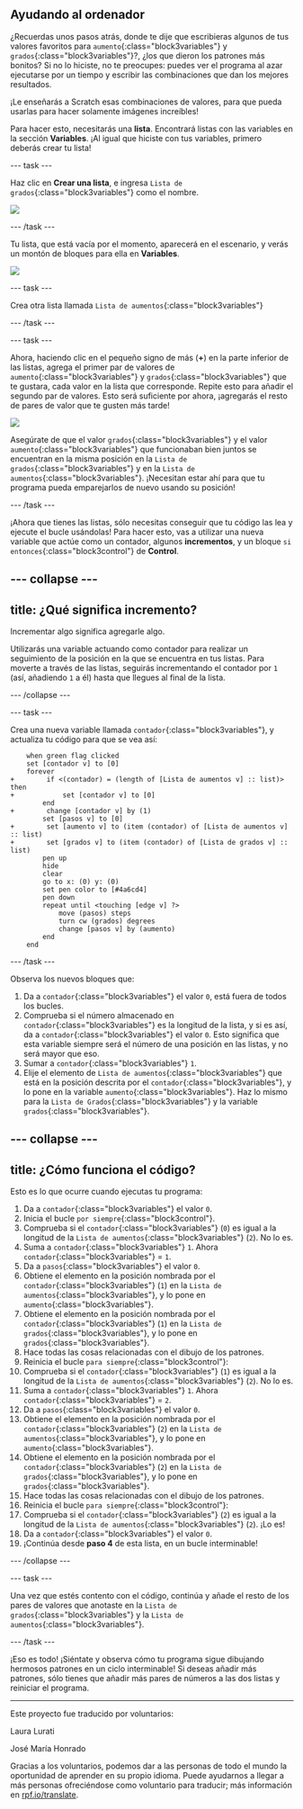 ## Ayudando al ordenador

¿Recuerdas unos pasos atrás, donde te dije que escribieras algunos de tus valores favoritos para `aumento`{:class="block3variables"} y `grados`{:class="block3variables"}?, ¿los que dieron los patrones más bonitos? Si no lo hiciste, no te preocupes: puedes ver el programa al azar ejecutarse por un tiempo y escribir las combinaciones que dan los mejores resultados.

¡Le enseñarás a Scratch esas combinaciones de valores, para que pueda usarlas para hacer solamente imágenes increíbles!

Para hacer esto, necesitarás una **lista**. Encontrará listas con las variables en la sección **Variables**. ¡Al igual que hiciste con tus variables, primero deberás crear tu lista!

--- task ---

Haz clic en **Crear una lista**, e ingresa `Lista de grados`{:class="block3variables"} como el nombre.

![](images/makeAList.png)

--- /task ---

Tu lista, que está vacía por el momento, aparecerá en el escenario, y verás un montón de bloques para ella en **Variables**.

![](images/listBlocks.png)

--- task ---

Crea otra lista llamada `Lista de aumentos`{:class="block3variables"}

--- /task ---

--- task ---

Ahora, haciendo clic en el pequeño signo de más (**+**) en la parte inferior de las listas, agrega el primer par de valores de `aumento`{:class="block3variables"} y `grados`{:class="block3variables"} que te gustara, cada valor en la lista que corresponde. Repite esto para añadir el segundo par de valores. Esto será suficiente por ahora, ¡agregarás el resto de pares de valor que te gusten más tarde!

![](images/helping2.png)

Asegúrate de que el valor `grados`{:class="block3variables"} y el valor `aumento`{:class="block3variables"} que funcionaban bien juntos se encuentran en la misma posición en la `Lista de grados`{:class="block3variables"} y en la `Lista de aumentos`{:class="block3variables"}. ¡Necesitan estar ahí para que tu programa pueda emparejarlos de nuevo usando su posición!

--- /task ---

¡Ahora que tienes las listas, sólo necesitas conseguir que tu código las lea y ejecute el bucle usándolas! Para hacer esto, vas a utilizar una nueva variable que actúe como un contador, algunos **incrementos**, y un bloque `si entonces`{:class="block3control"} de **Control**.

--- collapse ---
---
title: ¿Qué significa incremento?
---

Incrementar algo significa agregarle algo.

Utilizarás una variable actuando como contador para realizar un seguimiento de la posición en la que se encuentra en tus listas. Para moverte a través de las listas, seguirás incrementando el contador por `1` (así, añadiendo `1` a él) hasta que llegues al final de la lista.

--- /collapse ---

--- task ---

Crea una nueva variable llamada `contador`{:class="block3variables"}, y actualiza tu código para que se vea así:

```blocks3
    when green flag clicked
    set [contador v] to [0]
    forever 
+        if <(contador) = (length of [Lista de aumentos v] :: list)> then 
+            set [contador v] to [0]
        end
+        change [contador v] by (1)
        set [pasos v] to [0]
+        set [aumento v] to (item (contador) of [Lista de aumentos v] :: list)
+        set [grados v] to (item (contador) of [Lista de grados v] :: list)
        pen up
        hide
        clear
        go to x: (0) y: (0)
        set pen color to [#4a6cd4]
        pen down
        repeat until <touching [edge v] ?> 
            move (pasos) steps
            turn cw (grados) degrees
            change [pasos v] by (aumento)
        end
    end
```

--- /task ---

Observa los nuevos bloques que:

1. Da a `contador`{:class="block3variables"} el valor `0`, está fuera de todos los bucles.
2. Comprueba si el número almacenado en `contador`{:class="block3variables"} es la longitud de la lista, y si es así, da a `contador`{:class="block3variables"} el valor `0`. Esto significa que esta variable siempre será el número de una posición en las listas, y no será mayor que eso.
3. Sumar a `contador`{:class="block3variables"} `1`.
4. Elije el elemento de `Lista de aumentos`{:class="block3variables"} que está en la posición descrita por el `contador`{:class="block3variables"}, y lo pone en la variable `aumento`{:class="block3variables"}. Haz lo mismo para la `Lista de Grados`{:class="block3variables"} y la variable `grados`{:class="block3variables"}.

--- collapse ---
---
title: ¿Cómo funciona el código?
---

Esto es lo que ocurre cuando ejecutas tu programa:

1. Da a `contador`{:class="block3variables"} el valor `0`.
2. Inicia el bucle `por siempre`{:class="block3control"}.
3. Comprueba si el `contador`{:class="block3variables"} (`0`) es igual a la longitud de la `Lista de aumentos`{:class="block3variables"} (`2`). No lo es.
4. Suma a `contador`{:class="block3variables"} `1`. Ahora `contador`{:class="block3variables"} = `1`.
5. Da a `pasos`{:class="block3variables"} el valor `0`.
6. Obtiene el elemento en la posición nombrada por el `contador`{:class="block3variables"} (`1`) en la `Lista de aumentos`{:class="block3variables"}, y lo pone en `aumento`{:class="block3variables"}.
7. Obtiene el elemento en la posición nombrada por el `contador`{:class="block3variables"} (`1`) en la `Lista de grados`{:class="block3variables"}, y lo pone en `grados`{:class="block3variables"}.
8. Hace todas las cosas relacionadas con el dibujo de los patrones.
9. Reinicia el bucle `para siempre`{:class="block3control"}:
10. Comprueba si el `contador`{:class="block3variables"} (`1`) es igual a la longitud de la `Lista de aumentos`{:class="block3variables"} (`2`). No lo es.
11. Suma a `contador`{:class="block3variables"} `1`. Ahora `contador`{:class="block3variables"} = `2`.
12. Da a `pasos`{:class="block3variables"} el valor `0`.
13. Obtiene el elemento en la posición nombrada por el `contador`{:class="block3variables"} (`2`) en la `Lista de aumentos`{:class="block3variables"}, y lo pone en `aumento`{:class="block3variables"}.
14. Obtiene el elemento en la posición nombrada por el `contador`{:class="block3variables"} (`2`) en la `Lista de grados`{:class="block3variables"}, y lo pone en `grados`{:class="block3variables"}.
15. Hace todas las cosas relacionadas con el dibujo de los patrones.
16. Reinicia el bucle `para siempre`{:class="block3control"}:
17. Comprueba si el `contador`{:class="block3variables"} (`2`) es igual a la longitud de la `Lista de aumentos`{:class="block3variables"} (`2`). ¡Lo es!
18. Da a `contador`{:class="block3variables"} el valor `0`.
19. ¡Continúa desde **paso 4** de esta lista, en un bucle interminable!

--- /collapse ---

--- task ---

Una vez que estés contento con el código, continúa y añade el resto de los pares de valores que anotaste en la `Lista de grados`{:class="block3variables"} y la `Lista de aumentos`{:class="block3variables"}.

--- /task ---

¡Eso es todo! ¡Siéntate y observa cómo tu programa sigue dibujando hermosos patrones en un ciclo interminable! Si deseas añadir más patrones, sólo tienes que añadir más pares de números a las dos listas y reiniciar el programa.


***
Este proyecto fue traducido por voluntarios:

Laura Lurati

José María Honrado

Gracias a los voluntarios, podemos dar a las personas de todo el mundo la oportunidad de aprender en su propio idioma. Puede ayudarnos a llegar a más personas ofreciéndose como voluntario para traducir; más información en [rpf.io/translate](https://rpf.io/translate).